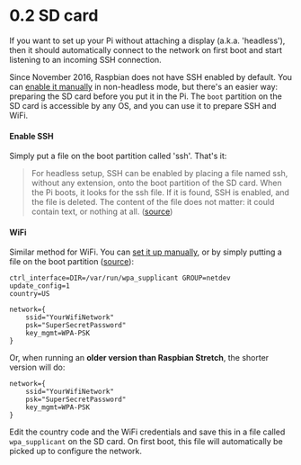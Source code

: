 0.2 SD card
===

If you want to set up your Pi without attaching a display (a.k.a. 'headless'), then it should
automatically connect to the network on first boot and start listening to an incoming SSH connection.

Since November 2016, Raspbian does not have SSH enabled by default. You can [enable it manually][1.3] in non-headless mode, but there's an easier way: preparing the SD card before you put it in the Pi. The `boot` partition on the SD card is accessible by any OS, and you can use it to prepare SSH and WiFi.


#### Enable SSH

Simply put a file on the boot partition called 'ssh'. That's it:

> For headless setup, SSH can be enabled by placing a file named ssh, without any extension, onto the boot partition of the SD card. When the Pi boots, it looks for the  ssh file. If it is found, SSH is enabled, and the file is deleted. The content of the file does not matter: it could contain text, or nothing at all. ([source][ssh])


#### WiFi

Similar method for WiFi. You can [set it up manually][1.3], or by simply putting a file on the boot partition ([source][wifi]):

```
ctrl_interface=DIR=/var/run/wpa_supplicant GROUP=netdev
update_config=1
country=US

network={
	ssid="YourWifiNetwork"
	psk="SuperSecretPassword"
	key_mgmt=WPA-PSK
}
```

Or, when running an **older version than Raspbian Stretch**, the shorter version will do:

```
network={
    ssid="YourWifiNetwork"
    psk="SuperSecretPassword"
    key_mgmt=WPA-PSK
}
```

Edit the country code and the WiFi credentials and save this in a file called `wpa_supplicant` on the SD card. On first boot,
this file will automatically be picked up to configure the network.

[1.2]: ./1.2-wifi.md
[1.3]: ./1.3-ssh.md
[ssh]: https://www.raspberrypi.org/documentation/remote-access/ssh/
[wifi]: https://raspberrypi.stackexchange.com/a/57023/12034]
